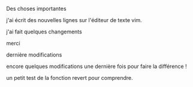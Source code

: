 Des choses importantes

j'ai écrit des nouvelles lignes sur l'éditeur de texte vim.


j'ai fait quelques changements

merci

dernière modifications

encore quelques modifications
 une dernière fois pour faire la différence !
 
 un petit test de la fonction revert pour comprendre.

